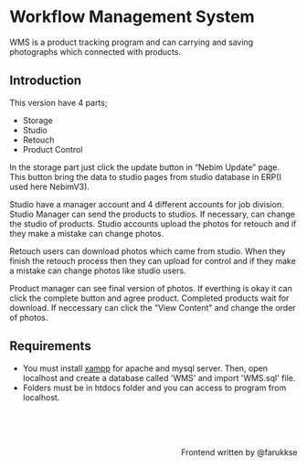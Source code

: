 # Workflow Management System

WMS is a product tracking program and can carrying and saving photographs which connected with products.

## Introduction

This version have 4 parts;
- Storage
- Studio
- Retouch
- Product Control

In the storage part just click the update button in “Nebim Update” page. This button bring the data to studio pages from studio database in ERP(I used here NebimV3).

Studio have a manager account and 4 different accounts for job division. Studio Manager can send the products to studios. If necessary, can change the studio of products. Studio accounts upload the photos for retouch and if they make a mistake can change photos.

Retouch users can download photos which came from studio. When they finish the retouch process then they can upload for control and if they make a mistake can change photos like studio users.

Product manager can see final version of photos. If everthing is okay it can click the complete button and agree product. Completed products wait for download. If neccessary can click the “View Content” and change the order of photos.

## Requirements

- You must install [xampp](https://www.apachefriends.org/index.html) for apache and mysql server. Then, open localhost and create a database called 'WMS' and import 'WMS.sql' file.
- Folders must be in htdocs folder and you can access to program from localhost.
<br>
<br>
<br>
<p dir="rtl">
  Frontend written by @farukkse
</p>
